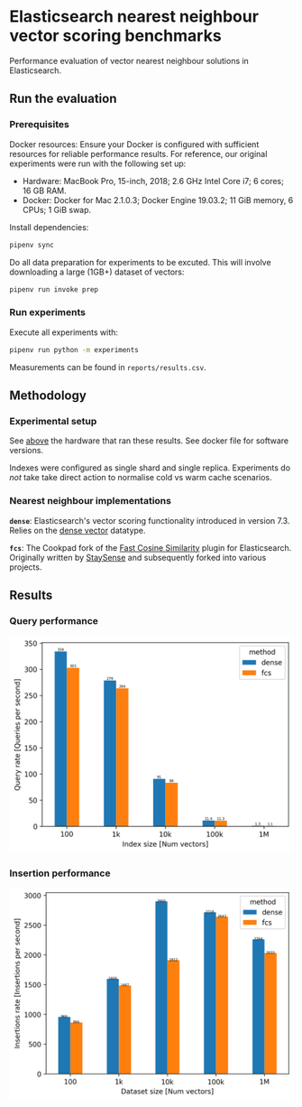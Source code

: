 # Elasticsearch nearest neighbour vector scoring benchmarks

Performance evaluation of vector nearest neighbour solutions
in Elasticsearch. 

## Run the evaluation

### <a name="prereqs"></a> Prerequisites

Docker resources: Ensure your Docker is configured with sufficient
resources for reliable performance results. For reference, our original
experiments were run with the following set up:
- Hardware: MacBook Pro, 15-inch, 2018; 2.6 GHz Intel Core i7; 6 cores;
  16 GB RAM.
- Docker: Docker for Mac 2.1.0.3; Docker Engine 19.03.2; 11 GiB memory,
  6 CPUs; 1 GiB swap. 

Install dependencies:

```bash
pipenv sync
```

Do all data preparation for experiments to be excuted. This will involve
downloading a large (1GB+) dataset of vectors: 

```bash
pipenv run invoke prep
```

### Run experiments

Execute all experiments with:

```bash
pipenv run python -m experiments
```

Measurements can be found in `reports/results.csv`.

## Methodology

### Experimental setup

See [above](#prereqs) the hardware that ran these results. See docker file
for software versions.

Indexes were configured as single shard and single replica. Experiments
do *not* take take direct action to normalise cold vs warm cache
scenarios.

### Nearest neighbour implementations

**`dense`**: Elasticsearch's vector scoring functionality introduced in
version 7.3. Relies on the [dense vector](https://www.elastic.co/guide/en/elasticsearch/reference/master/dense-vector.html)
datatype.

**`fcs`**: The Cookpad fork of the [Fast Cosine Similarity](https://github.com/cookpad/fast-cosine-similarity)
plugin for Elasticsearch. Originally written by [StaySense](https://github.com/StaySense/fast-cosine-similarity) and
subsequently forked into various projects.

## Results

### Query performance

![Query performance](./reports/query_performance.png)

### Insertion performance

![Insertion performance](./reports/insertion_performance.png)
